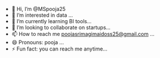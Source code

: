 - 👋 Hi, I’m @MSpooja25
- 👀 I’m interested in data ...
- 🌱 I’m currently learning BI tools...
- 💞️ I’m looking to collaborate on startups...
- 📫 How to reach me poojasrimagimaidoss25@gmail.com ...
- 😄 Pronouns: pooja ...
- ⚡ Fun fact: you can reach me anytime...

<!---
MSpooja25/MSpooja25 is a ✨ special ✨ repository because its `README.md` (this file) appears on your GitHub profile.
You can click the Preview link to take a look at your changes.
--->
